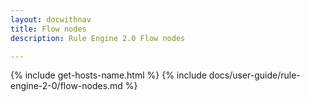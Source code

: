 ```yaml
---
layout: docwithnav
title: Flow nodes
description: Rule Engine 2.0 Flow nodes

---
```


{% include get-hosts-name.html %}
{% include docs/user-guide/rule-engine-2-0/flow-nodes.md %}